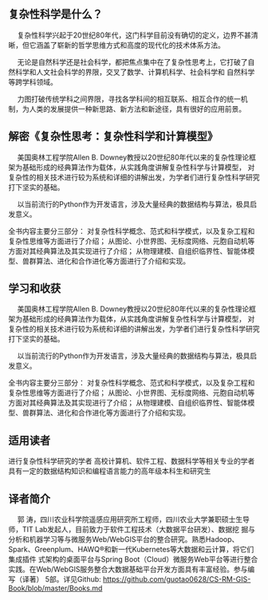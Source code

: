 ## 复杂性科学是什么？

&emsp; 复杂性科学兴起于20世纪80年代，这门科学目前没有确切的定义，边界不甚清晰，但它涵盖了崭新的哲学思维方式和高度的现代化的技术体系方法。

&emsp; 无论是自然科学还是社会科学，都把焦点集中在了复杂性思考上，它打破了自然科学和人文社会科学的界限，交叉了数学、计算机科学、社会科学和
自然科学等跨学科领域。

&emsp; 力图打破传统学科之间界限，寻找各学科间的相互联系、相互合作的统一机制，为人类的发展提供一种新思路、新方法和新途径，具有很好的应用前景。

## 解密《复杂性思考：复杂性科学和计算模型》

&emsp; 美国奥林工程学院Allen B. Downey教授以20世纪80年代以来的复杂性理论框架为基础形成的经典算法作为载体，从实践角度讲解复杂性科学与计算模型，
对复杂性的相关技术进行较为系统和详细的讲解出发，为学者们进行复杂性科学研究打下坚实的基础。

&emsp; 以当前流行的Python作为开发语言，涉及大量经典的数据结构与算法，极具启发意义。

全书内容主要分三部分：
对复杂性科学概念、范式和科学模式，以及复杂工程和复杂性思维等方面进行了介绍；
从图论、小世界图、无标度网络、元胞自动机等方面对其经典算法及其实现进行了介绍；
从物理建模、自组织临界性、智能体模型、兽群算法、进化和合作进化等方面进行了介绍和实现。

## 学习和收获

&emsp; 美国奥林工程学院Allen B. Downey教授以20世纪80年代以来的复杂性理论框架为基础形成的经典算法作为载体，从实践角度讲解复杂性科学与计算模型，
对复杂性的相关技术进行较为系统和详细的讲解出发，为学者们进行复杂性科学研究打下坚实的基础。

&emsp; 以当前流行的Python作为开发语言，涉及大量经典的数据结构与算法，极具启发意义。

全书内容主要分三部分：
对复杂性科学概念、范式和科学模式，以及复杂工程和复杂性思维等方面进行了介绍；
从图论、小世界图、无标度网络、元胞自动机等方面对其经典算法及其实现进行了介绍；
从物理建模、自组织临界性、智能体模型、兽群算法、进化和合作进化等方面进行了介绍和实现。

## 适用读者

进行复杂性科学研究的学者
高校计算机、软件工程、数据科学等相关专业的学者
具有一定的数据结构知识和编程语言能力的高年级本科生和研究生

## 译者简介

&emsp; 郭 涛，四川农业科学院遥感应用研究所工程师，四川农业大学兼职硕士生导师，TIT Lab发起人，目前致力于软件工程技术（大数据平台研发）、数据挖
掘与分析和机器学习等与微服务Web/WebGIS平台的整合研究。熟悉Hadoop、Spark、Greenplum、HAWQ®和新一代Kubernetes等大数据和云计算，将它们集成插件
式架构的桌面平台与Spring Boot（Cloud）微服务Web平台等进行整合实践。在Web/WebGIS服务整合大数据基础平台开发方面具有丰富经验。参与编写（译著）
5部。详见Github: https://github.com/guotao0628/CS-RM-GIS-Book/blob/master/Books.md

